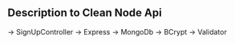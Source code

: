 

## Description to Clean Node Api

-> SignUpController
    -> Express
    -> MongoDb
    -> BCrypt
    -> Validator
